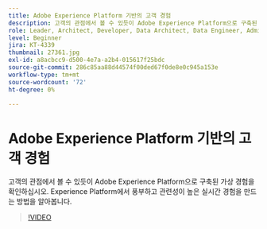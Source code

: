```yaml
---
title: Adobe Experience Platform 기반의 고객 경험
description: 고객의 관점에서 볼 수 있듯이 Adobe Experience Platform으로 구축된 가상 경험을 확인하십시오. Experience Platform에서 풍부하고 관련성이 높은 실시간 경험을 만드는 방법을 알아봅니다.
role: Leader, Architect, Developer, Data Architect, Data Engineer, Admin, User
level: Beginner
jira: KT-4339
thumbnail: 27361.jpg
exl-id: a8acbcc9-d500-4e7a-a2b4-015617f25bdc
source-git-commit: 286c85aa88d44574f00ded67f0de8e0c945a153e
workflow-type: tm+mt
source-wordcount: '72'
ht-degree: 0%

---
```


# Adobe Experience Platform 기반의 고객 경험

고객의 관점에서 볼 수 있듯이 Adobe Experience Platform으로 구축된 가상 경험을 확인하십시오. Experience Platform에서 풍부하고 관련성이 높은 실시간 경험을 만드는 방법을 알아봅니다.

>[!VIDEO](https://video.tv.adobe.com/v/27361?learn=on&enablevpops)

